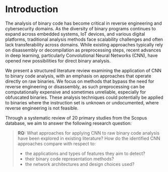 # Introduction

The analysis of binary code has become critical in reverse engineering and cybersecurity domains. As the diversity of binary programs continues to expand across embedded systems, IoT devices, and various digital platforms, traditional analysis methods face scalability challenges and often lack transferability across domains. While existing approaches typically rely on disassembly or decompilation as preprocessing steps, recent advances in deep learning, particularly Convolutional Neural Networks (CNN), have opened new possibilities for direct binary analysis.

We present a structured literature review examining the application of CNN to binary code analysis, with an emphasis on approaches that operate directly on raw binaries. We focus on methods that bypass the need for reverse engineering or disassembly, as such preprocessing can be computationally expensive and sometimes unreliable, especially for obfuscated binaries. These analysis techniques could potentially be applied to binaries where the instruction set is unknown or undocumented, where reverse engineering is not feasible.

Through a systematic review of 20 primary studies from the Scopus database, we aim to answer the following research question:

> **RQ:** What approaches for applying CNN to raw binary code analysis have been explored in existing literature? How do the identified CNN approaches compare with respect to:
>
> - the applications and types of features they aim to detect?
> - their binary code representation methods?
> - the network architectures and design choices used?
